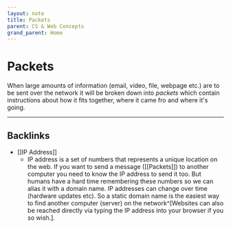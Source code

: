 ```yaml
---
layout: note
title: Packets
parent: CS & Web Concepts
grand_parent: Home
---
```


# Packets

When large amounts of information (email, video, file, webpage etc.) are to be sent over the network it will be broken down into _packets_ which contain instructions about how it fits together, where it came fro and where it's going.

---

## Backlinks

- [[IP Address]]
  - IP address is a set of numbers that represents a unique location on the web. If you want to send a message ([[Packets]]) to another computer you need to know the IP address to send it too. But humans have a hard time remembering these numbers so we can alias it with a domain name. IP addresses can change over time (hardware updates etc). So a static domain name is the easiest way to find another computer (server) on the network^[Websites can also be reached directly via typing the IP address into your browser if you so wish.].

